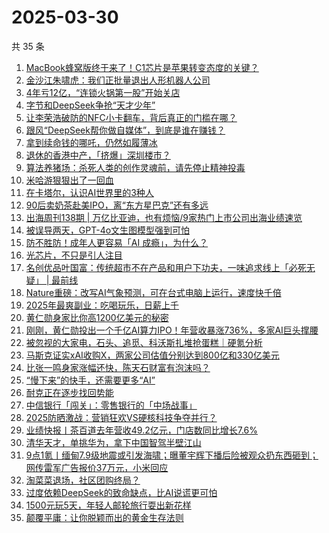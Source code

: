 # 2025-03-30

共 35 条

<!-- BEGIN 36KR -->
<!-- 最后更新时间 2025-03-30 10:25:13 +0800 -->
1. [MacBook蜂窝版终于来了！C1芯片是苹果转变态度的关键？](https://36kr.com/p/3226807040615937)
1. [金沙江朱啸虎：我们正批量退出人形机器人公司](https://36kr.com/p/3226797563903364)
1. [4年亏12亿，“连锁火锅第一股”开始关店](https://36kr.com/p/3226686114626949)
1. [字节和DeepSeek争抢“天才少年”](https://36kr.com/p/3226984859532420)
1. [让李荣浩破防的NFC小卡翻车，背后真正的门槛在哪？](https://36kr.com/p/3226697373351044)
1. [跟风“DeepSeek帮你做自媒体”，到底是谁在赚钱？](https://36kr.com/p/3226847639534978)
1. [拿到续命钱的哪吒，仍然如履薄冰](https://36kr.com/p/3226643557399939)
1. [退休的香港中产，「挤爆」深圳楼市？](https://36kr.com/p/3226638897560966)
1. [算法养猪场：杀死人类的创作灵魂前，请先停止精神投毒](https://36kr.com/p/3225891526599940)
1. [米哈游狠狠出了一回血](https://36kr.com/p/3226806117629320)
1. [在卡塔尔，认识AI世界里的3种人](https://36kr.com/p/3226581149940864)
1. [90后卖奶茶赴美IPO，离“东方星巴克”还有多远](https://36kr.com/p/3226798450539651)
1. [出海周刊138期 | 万亿比亚迪，也有烦恼/9家热门上市公司出海业绩速览](https://36kr.com/p/3226696033090693)
1. [被误导两天，GPT-4o文生图模型强到可怕](https://36kr.com/p/3226788210179458)
1. [防不胜防！成年人更容易「AI 成瘾」，为什么？](https://36kr.com/p/3226815941754246)
1. [光芯片，不只是引人注目](https://36kr.com/p/3226818908224902)
1. [名创优品叶国富：传统超市不在产品和用户下功夫，一味追求线上「必死无疑」 | 最前线](https://36kr.com/p/3227438006418566)
1. [Nature重磅：改写AI气象预测，可在台式电脑上运行，速度快千倍](https://36kr.com/p/3226816678837378)
1. [2025年最爽副业：吃喝玩乐，日薪上千](https://36kr.com/p/3227990234791297)
1. [黄仁勋身家比你高1200亿美元的秘密](https://36kr.com/p/3184575690464901)
1. [刚刚，黄仁勋投出一个千亿AI算力IPO！年营收暴涨736%，多家AI巨头撑腰](https://36kr.com/p/3226527181012099)
1. [被忽视的大家电，石头、追觅、科沃斯扎堆抢蛋糕｜硬氪分析](https://36kr.com/p/3225666046508422)
1. [马斯克证实xAI收购X，两家公司估值分别达到800亿和330亿美元](https://36kr.com/p/3226690407939459)
1. [比张一鸣身家涨幅还快，陈天石财富有泡沫吗？](https://36kr.com/p/3226065932396033)
1. [“慢下来”的快手，还需要更多“AI”](https://36kr.com/p/3226048180124803)
1. [耐克正在逐步找回势能](https://36kr.com/p/3225938474663048)
1. [中信银行「闯关」：零售银行的「中场战事」](https://36kr.com/p/3225915731721344)
1. [2025防晒激战：营销狂欢VS硬核科技争夺并行？](https://36kr.com/p/3225920566492546)
1. [业绩快报丨茶百道去年营收49.2亿元，门店数同比增长7.6%](https://36kr.com/p/3226661015944585)
1. [清华天才，单挑华为，拿下中国智驾半壁江山](https://36kr.com/p/3225916831480965)
1. [9点1氪丨缅甸7.9级地震或引发海啸；曝董宇辉下播后险被观众扔东西砸到；网传雷军广告报价37万元，小米回应](https://36kr.com/p/3226109709073537)
1. [淘菜菜退场，社区团购终局？](https://36kr.com/p/3225906791447944)
1. [过度依赖DeepSeek的致命缺点，比AI说谎更可怕](https://36kr.com/p/3224218286934919)
1. [1500元玩5天，年轻人邮轮旅行耍出新花样](https://36kr.com/p/3225959400471937)
1. [颠覆平庸：让你脱颖而出的黄金生存法则](https://36kr.com/p/3181844222759810)
<!-- END 36KR -->